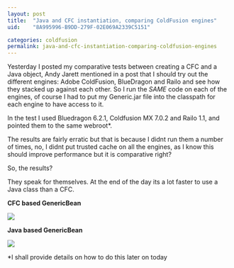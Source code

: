 ```yaml
---
layout: post
title:  "Java and CFC instantiation, comparing ColdFusion engines"
uid:	"8A995996-B9DD-279F-02E069A2339C5151"

categories: coldfusion
permalink: java-and-cfc-instantiation-comparing-coldfusion-engines
---
```

Yesterday I posted my comparative tests between creating a CFC and a Java object, Andy Jarett mentioned in a post that I should try out the different engines: Adobe ColdFusion, BlueDragon and Railo and see how they stacked up against each other. So I run the *SAME* code on each of the engines, of course I had to put my Generic.jar file into the classpath for each engine to have access to it.

In the test I used Bluedragon 6.2.1, Coldfusion MX 7.0.2 and Railo 1.1, and pointed them to the same webroot*.

The results are fairly erratic but that is because I didnt run them a number of times, no, I didnt put trusted cache on all the engines, as I know this should improve performance but it is comparative right?

So, the results?

They speak for themselves. At the end of the day its a lot faster to use a Java class than a CFC.

<strong>CFC based GenericBean</strong>

<img src="/speedtest/results/all_cfcgenericbean.png">

<strong>Java based GenericBean</strong>

<img src="/speedtest/results/all_javagenericbean.png">

*I shall provide details on how to do this later on today